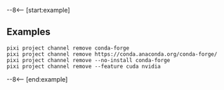 --8<-- [start:example]

## Examples

```shell
pixi project channel remove conda-forge
pixi project channel remove https://conda.anaconda.org/conda-forge/
pixi project channel remove --no-install conda-forge
pixi project channel remove --feature cuda nvidia
```

--8<-- [end:example]
